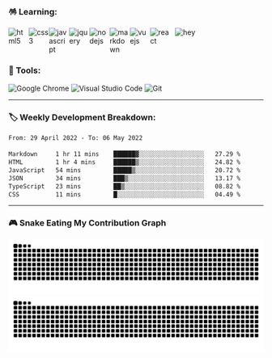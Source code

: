 ### 🪅 Learning:

<p>
  <img alt="hey" align="right" src="https://media.giphy.com/media/i2tLw5ZyikSFdkeGHT/giphy.gif" width="175" />
  <img alt="html5" align="left" src="https://cdn.jsdelivr.net/gh/devicons/devicon/icons/html5/html5-original.svg" width="40" />
  <img alt="css3" align="left" src="https://cdn.jsdelivr.net/gh/devicons/devicon/icons/css3/css3-original.svg" width="40" />
  <img alt="javascript" align="left" src="https://cdn.jsdelivr.net/gh/devicons/devicon/icons/javascript/javascript-original.svg" width="40" />
  <img alt="jquery" align="left" src="https://cdn.jsdelivr.net/gh/devicons/devicon/icons/jquery/jquery-original.svg" width="40" />
  <img alt="nodejs" align="left" src="https://cdn.jsdelivr.net/gh/devicons/devicon/icons/nodejs/nodejs-original.svg" width="40" />
  <img alt="markdown" align="left" src="https://cdn.jsdelivr.net/gh/devicons/devicon/icons/markdown/markdown-original.svg" width="40" />
  <img alt="vuejs" align="left" src="https://cdn.jsdelivr.net/gh/devicons/devicon/icons/vuejs/vuejs-original.svg" width="40" />
  <img alt="react" align="left" src="https://cdn.jsdelivr.net/gh/devicons/devicon/icons/react/react-original.svg" width="40" />
</p>
  
<br>
<br>
<br>

### 🔮 Tools:

<p>
  <img alt="Google Chrome" src="https://img.shields.io/badge/Google Chrome-4285F4?&style=flat&logo=Google Chrome&logoColor=white" height="25" />
  <img alt="Visual Studio Code" src="https://img.shields.io/badge/Visual Studio Code-007ACC?&style=flat&logo=Visual Studio Code&logoColor=white" height="25" />
  <img alt="Git"  src="https://img.shields.io/badge/Git-F05032?&style=flat&logo=Git&logoColor=white" height="25" />
</p>

---

### 🏷️ Weekly Development Breakdown:

<!--START_SECTION:waka-->

```text
From: 29 April 2022 - To: 06 May 2022

Markdown     1 hr 11 mins    ██████▓░░░░░░░░░░░░░░░░░░   27.29 %
HTML         1 hr 4 mins     ██████▒░░░░░░░░░░░░░░░░░░   24.82 %
JavaScript   54 mins         █████▒░░░░░░░░░░░░░░░░░░░   20.72 %
JSON         34 mins         ███▒░░░░░░░░░░░░░░░░░░░░░   13.17 %
TypeScript   23 mins         ██▒░░░░░░░░░░░░░░░░░░░░░░   08.82 %
CSS          11 mins         █░░░░░░░░░░░░░░░░░░░░░░░░   04.49 %
```

<!--END_SECTION:waka-->

---

### 🎮 Snake Eating My Contribution Graph

![github contribution grid snake animation](https://raw.githubusercontent.com/Turing-bot/Turing-bot/output/github-contribution-grid-snake-dark.svg#gh-dark-mode-only)![github contribution grid snake animation](https://raw.githubusercontent.com/Turing-bot/Turing-bot/output/github-contribution-grid-snake.svg#gh-light-mode-only)

